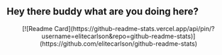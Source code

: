 ## Hey there buddy what are you doing here?
<div align="center">
[![Readme Card](https://github-readme-stats.vercel.app/api/pin/?username=elitecarlson&repo=github-readme-stats)](https://github.com/elitecarlson/github-readme-stats)
</div>
